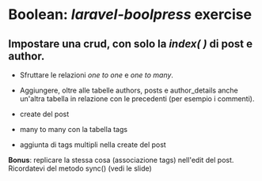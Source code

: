 **Boolean:** *laravel-boolpress* exercise
==============================================

Impostare una crud, con solo la *index( )* di post e author.
--------------------------------------------------------------------------
- Sfruttare le relazioni *one to one* e *one to many*.
- Aggiungere, oltre alle tabelle
authors, posts e author_details anche un'altra tabella in relazione con le precedenti (per esempio i commenti).


- create del post
- many to many con la tabella tags
- aggiunta di tags multipli nella create del post

**Bonus**: replicare la stessa cosa (associazione tags) nell'edit del post. Ricordatevi del metodo sync() (vedi le slide)
